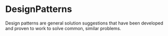 # DesignPatterns
Design patterns are general solution suggestions that have been developed and proven to work to solve common, similar problems. 

